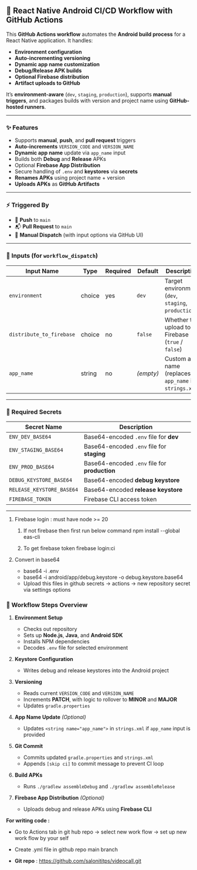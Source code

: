 ## 🤖 React Native Android CI/CD Workflow with GitHub Actions

This **GitHub Actions workflow** automates the **Android build process** for a React Native application. It handles:

- **Environment configuration**
- **Auto-incrementing versioning**
- **Dynamic app name customization**
- **Debug/Release APK builds**
- **Optional Firebase distribution**
- **Artifact uploads to GitHub**

It’s **environment-aware** (`dev`, `staging`, `production`), supports **manual triggers**, and packages builds with version and project name using **GitHub-hosted runners**.

---

### ✨ Features

- Supports **manual**, **push**, and **pull request** triggers
- **Auto-increments** `VERSION_CODE` and `VERSION_NAME`
- **Dynamic app name** update via `app_name` input
- Builds both **Debug** and **Release** APKs
- Optional **Firebase App Distribution**
- Secure handling of `.env` and **keystores** via **secrets**
- **Renames APKs** using project name + version
- **Uploads APKs** as **GitHub Artifacts**

---

### ⚡ Triggered By

- 🔁 **Push** to `main`
- 📬 **Pull Request** to `main`
- 🔘 **Manual Dispatch** (with input options via GitHub UI)

---

### 🧾 Inputs (for `workflow_dispatch`)

| Input Name               | Type   | Required | Default   | Description                                            |
| ------------------------ | ------ | -------- | --------- | ------------------------------------------------------ |
| `environment`            | choice | yes      | `dev`     | Target environment (`dev`, `staging`, `production`)    |
| `distribute_to_firebase` | choice | no       | `false`   | Whether to upload to Firebase (`true` / `false`)       |
| `app_name`               | string | no       | _(empty)_ | Custom app name (replaces `app_name` in `strings.xml`) |

---

### 🔐 Required Secrets

| Secret Name               | Description                                   |
| ------------------------- | --------------------------------------------- |
| `ENV_DEV_BASE64`          | Base64-encoded `.env` file for **dev**        |
| `ENV_STAGING_BASE64`      | Base64-encoded `.env` file for **staging**    |
| `ENV_PROD_BASE64`         | Base64-encoded `.env` file for **production** |
| `DEBUG_KEYSTORE_BASE64`   | Base64-encoded **debug keystore**             |
| `RELEASE_KEYSTORE_BASE64` | Base64-encoded **release keystore**           |
| `FIREBASE_TOKEN`          | Firebase CLI access token                     |

---

1. Firebase login : must have node >= 20

   1. If not firebase then first run below command
   npm install --global eas-cli

   2. To get firebase token
   firebase login:ci

2. Convert in base64

   - base64 -i .env
   - base64 -i android/app/debug.keystore -o debug.keystore.base64
   - Upload this files in github secrets -> actions -> new repository secret via settings options

### 🧱 Workflow Steps Overview

1. **Environment Setup**

   - Checks out repository
   - Sets up **Node.js**, **Java**, and **Android SDK**
   - Installs NPM dependencies
   - Decodes `.env` file for selected environment

2. **Keystore Configuration**

   - Writes debug and release keystores into the Android project

3. **Versioning**

   - Reads current `VERSION_CODE` and `VERSION_NAME`
   - Increments **PATCH**, with logic to rollover to **MINOR** and **MAJOR**
   - Updates `gradle.properties`

4. **App Name Update** _(Optional)_

   - Updates `<string name="app_name">` in `strings.xml` if `app_name` input is provided

5. **Git Commit**

   - Commits updated `gradle.properties` and `strings.xml`
   - Appends `[skip ci]` to commit message to prevent CI loop

6. **Build APKs**

   - Runs `./gradlew assembleDebug` and `./gradlew assembleRelease`

7. **Firebase App Distribution** _(Optional)_

   - Uploads debug and release APKs using **Firebase CLI**

**For writing code :**
- Go to Actions tab in git hub repo -> select new work flow -> set up new work flow by your self
- Create .yml file in github repo main branch

- **Git repo** : https://github.com/salonititps/videocall.git
